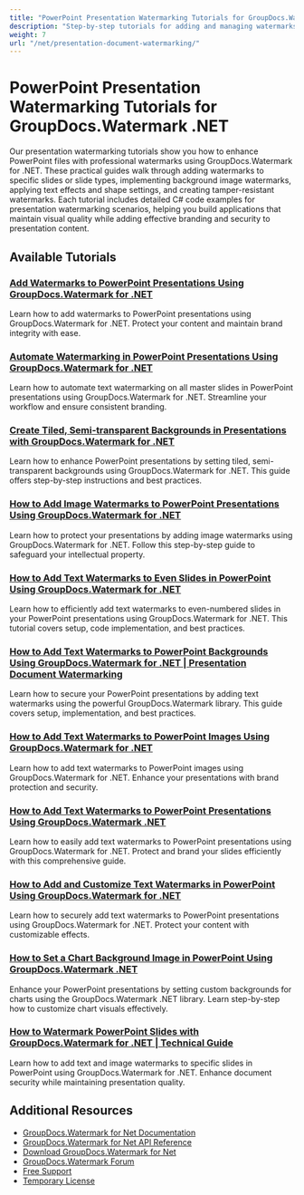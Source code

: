 ```yaml
---
title: "PowerPoint Presentation Watermarking Tutorials for GroupDocs.Watermark .NET"
description: "Step-by-step tutorials for adding and managing watermarks in PowerPoint presentations using GroupDocs.Watermark for .NET."
weight: 7
url: "/net/presentation-document-watermarking/"
---
```


# PowerPoint Presentation Watermarking Tutorials for GroupDocs.Watermark .NET

Our presentation watermarking tutorials show you how to enhance PowerPoint files with professional watermarks using GroupDocs.Watermark for .NET. These practical guides walk through adding watermarks to specific slides or slide types, implementing background image watermarks, applying text effects and shape settings, and creating tamper-resistant watermarks. Each tutorial includes detailed C# code examples for presentation watermarking scenarios, helping you build applications that maintain visual quality while adding effective branding and security to presentation content.

## Available Tutorials

### [Add Watermarks to PowerPoint Presentations Using GroupDocs.Watermark for .NET](./groupdocs-watermark-add-pptx-watermarks/)
Learn how to add watermarks to PowerPoint presentations using GroupDocs.Watermark for .NET. Protect your content and maintain brand integrity with ease.

### [Automate Watermarking in PowerPoint Presentations Using GroupDocs.Watermark for .NET](./automate-watermark-powerpoint-groupdocs-net/)
Learn how to automate text watermarking on all master slides in PowerPoint presentations using GroupDocs.Watermark for .NET. Streamline your workflow and ensure consistent branding.

### [Create Tiled, Semi-transparent Backgrounds in Presentations with GroupDocs.Watermark for .NET](./groupdocs-watermark-tiled-semi-transparent-backgrounds/)
Learn how to enhance PowerPoint presentations by setting tiled, semi-transparent backgrounds using GroupDocs.Watermark for .NET. This guide offers step-by-step instructions and best practices.

### [How to Add Image Watermarks to PowerPoint Presentations Using GroupDocs.Watermark for .NET](./add-image-watermarks-groupdocs-net-presentation/)
Learn how to protect your presentations by adding image watermarks using GroupDocs.Watermark for .NET. Follow this step-by-step guide to safeguard your intellectual property.

### [How to Add Text Watermarks to Even Slides in PowerPoint Using GroupDocs.Watermark for .NET](./groupdocs-watermark-even-slides-pptx/)
Learn how to efficiently add text watermarks to even-numbered slides in your PowerPoint presentations using GroupDocs.Watermark for .NET. This tutorial covers setup, code implementation, and best practices.

### [How to Add Text Watermarks to PowerPoint Backgrounds Using GroupDocs.Watermark for .NET | Presentation Document Watermarking](./add-text-watermark-powerpoint-groupdocs-watermark-net/)
Learn how to secure your PowerPoint presentations by adding text watermarks using the powerful GroupDocs.Watermark library. This guide covers setup, implementation, and best practices.

### [How to Add Text Watermarks to PowerPoint Images Using GroupDocs.Watermark for .NET](./add-text-watermarks-powerpoint-groupdocs-net/)
Learn how to add text watermarks to PowerPoint images using GroupDocs.Watermark for .NET. Enhance your presentations with brand protection and security.

### [How to Add Text Watermarks to PowerPoint Presentations Using GroupDocs.Watermark .NET](./groupdocs-watermark-net-text-presentation-watermark/)
Learn how to easily add text watermarks to PowerPoint presentations using GroupDocs.Watermark for .NET. Protect and brand your slides efficiently with this comprehensive guide.

### [How to Add and Customize Text Watermarks in PowerPoint Using GroupDocs.Watermark for .NET](./add-watermarks-powerpoint-groupdocs-watermark/)
Learn how to securely add text watermarks to PowerPoint presentations using GroupDocs.Watermark for .NET. Protect your content with customizable effects.

### [How to Set a Chart Background Image in PowerPoint Using GroupDocs.Watermark .NET](./set-chart-background-ppt-groupdocs-watermark/)
Enhance your PowerPoint presentations by setting custom backgrounds for charts using the GroupDocs.Watermark .NET library. Learn step-by-step how to customize chart visuals effectively.

### [How to Watermark PowerPoint Slides with GroupDocs.Watermark for .NET | Technical Guide](./watermark-powerpoint-slides-groupdocs-watermark-net/)
Learn how to add text and image watermarks to specific slides in PowerPoint using GroupDocs.Watermark for .NET. Enhance document security while maintaining presentation quality.

## Additional Resources

- [GroupDocs.Watermark for Net Documentation](https://docs.groupdocs.com/watermark/net/)
- [GroupDocs.Watermark for Net API Reference](https://reference.groupdocs.com/watermark/net/)
- [Download GroupDocs.Watermark for Net](https://releases.groupdocs.com/watermark/net/)
- [GroupDocs.Watermark Forum](https://forum.groupdocs.com/c/watermark)
- [Free Support](https://forum.groupdocs.com/)
- [Temporary License](https://purchase.groupdocs.com/temporary-license/)
